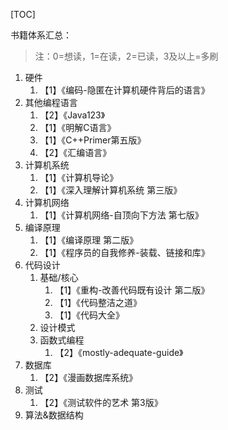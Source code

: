 [TOC]

书籍体系汇总：
> 注：0=想读，1=在读，2=已读，3及以上=多刷

1. 硬件
    1. 【1】《编码-隐匿在计算机硬件背后的语言》
2. 其他编程语言
    1. 【2】《Java123》
    2. 【1】《明解C语言》
    3. 【1】《C++Primer第五版》
    4. 【2】《汇编语言》
3. 计算机系统
    1. 【1】《计算机导论》
    2. 【1】《深入理解计算机系统 第三版》
4. 计算机网络
    1. 【1】《计算机网络-自顶向下方法 第七版》
5. 编译原理
    1. 【1】《编译原理 第二版》
    2. 【1】《程序员的自我修养-装载、链接和库》
6. 代码设计
   1. 基础/核心
       1. 【1】《重构-改善代码既有设计 第二版》
       2. 【1】《代码整洁之道》
       3. 【1】《代码大全》
   2. 设计模式
   3. 函数式编程
      1. 【2】《mostly-adequate-guide》
7. 数据库
    1. 【2】《漫画数据库系统》
8. 测试
    1. 【2】《测试软件的艺术 第3版》 
9. 算法&数据结构
    